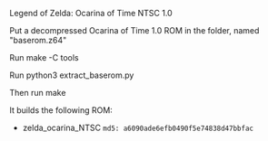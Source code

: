Legend of Zelda: Ocarina of Time NTSC 1.0

Put a decompressed Ocarina of Time 1.0 ROM in the folder, named "baserom.z64"

Run make -C tools

Run python3 extract_baserom.py

Then run make

It builds the following ROM:
* zelda_ocarina_NTSC `md5: a6090ade6efb0490f5e74838d47bbfac`

